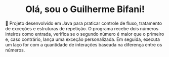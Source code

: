 <h1 align="center">Olá, sou o Guilherme Bifani!</h1>
🧠 Projeto desenvolvido em Java para praticar controle de fluxo, tratamento de exceções e estruturas de repetição. O programa recebe dois números inteiros como entrada, verifica se o segundo número é maior que o primeiro e, caso contrário, lança uma exceção personalizada. Em seguida, executa um laço for com a quantidade de interações baseada na diferença entre os números.
